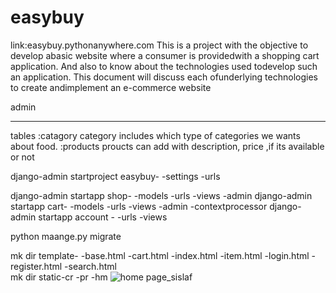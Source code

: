 # easybuy
link:easybuy.pythonanywhere.com
 This is a project with the objective to develop abasic website where a consumer is providedwith a shopping cart application. 
 And also to know about the technologies used todevelop such an application. This document will discuss each ofunderlying technologies to create andimplement an e-commerce website

  admin
*********
tables
:catagory
category includes which type of categories we wants about food.
:products
proucts can add with description, price ,if its available or not
      
django-admin startproject easybuy-
                                 -settings
                                 -urls
                          
django-admin startapp shop-
                          -models
                          -urls
                          -views
                          -admin
django-admin startapp cart-
                          -models
                          -urls
                          -views
                          -admin
                          -contextprocessor
django-admin startapp  account -
                               -urls
                               -views
                              
                               
python maange.py migrate

mk dir template-
               -base.html
               -cart.html
               -index.html
               -item.html
               -login.html
               -register.html
               -search.html      
mk dir static-cr
             -pr
             -hm
![home page_sislaf](https://user-images.githubusercontent.com/119956082/207924869-518badfc-c5d6-4a13-9a56-8838b8597f4d.png)
